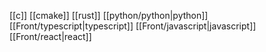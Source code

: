[[c]]
[[cmake]]
[[rust]]
[[python/python|python]]
[[Front/typescript|typescript]]
[[Front/javascript|javascript]]
[[Front/react|react]]
